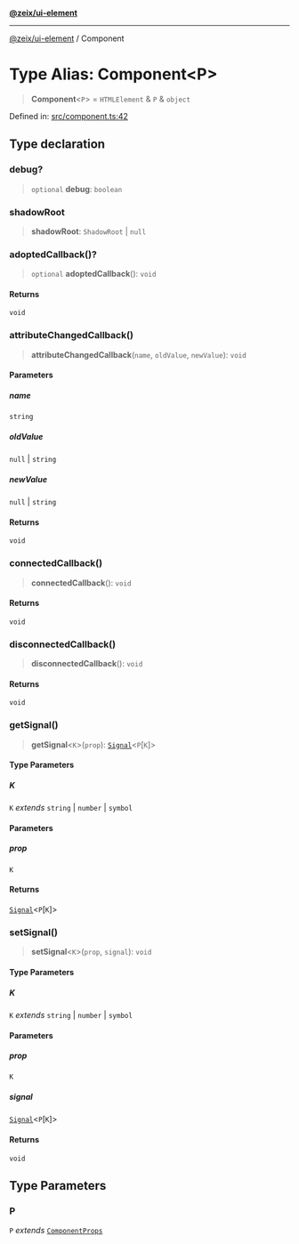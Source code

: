 [**@zeix/ui-element**](../README.md)

***

[@zeix/ui-element](../globals.md) / Component

# Type Alias: Component\<P\>

> **Component**\<`P`\> = `HTMLElement` & `P` & `object`

Defined in: [src/component.ts:42](https://github.com/zeixcom/ui-element/blob/e1c0693393151dbc67087d7dde9d2a2f9e7dd58b/src/component.ts#L42)

## Type declaration

### debug?

> `optional` **debug**: `boolean`

### shadowRoot

> **shadowRoot**: `ShadowRoot` \| `null`

### adoptedCallback()?

> `optional` **adoptedCallback**(): `void`

#### Returns

`void`

### attributeChangedCallback()

> **attributeChangedCallback**(`name`, `oldValue`, `newValue`): `void`

#### Parameters

##### name

`string`

##### oldValue

`null` | `string`

##### newValue

`null` | `string`

#### Returns

`void`

### connectedCallback()

> **connectedCallback**(): `void`

#### Returns

`void`

### disconnectedCallback()

> **disconnectedCallback**(): `void`

#### Returns

`void`

### getSignal()

> **getSignal**\<`K`\>(`prop`): [`Signal`](Signal.md)\<`P`\[`K`\]\>

#### Type Parameters

##### K

`K` *extends* `string` \| `number` \| `symbol`

#### Parameters

##### prop

`K`

#### Returns

[`Signal`](Signal.md)\<`P`\[`K`\]\>

### setSignal()

> **setSignal**\<`K`\>(`prop`, `signal`): `void`

#### Type Parameters

##### K

`K` *extends* `string` \| `number` \| `symbol`

#### Parameters

##### prop

`K`

##### signal

[`Signal`](Signal.md)\<`P`\[`K`\]\>

#### Returns

`void`

## Type Parameters

### P

`P` *extends* [`ComponentProps`](ComponentProps.md)
